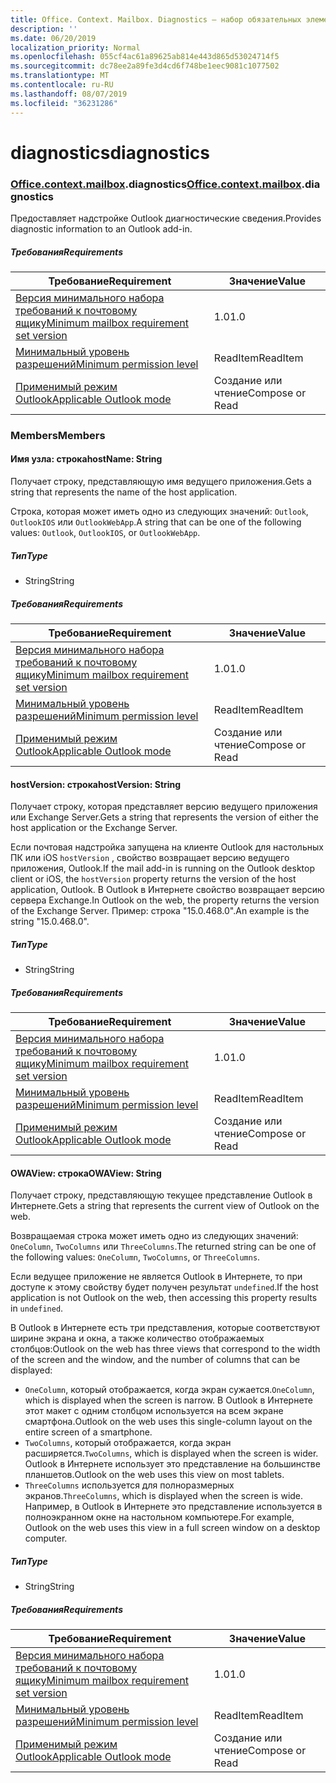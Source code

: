 ```yaml
---
title: Office. Context. Mailbox. Diagnostics — набор обязательных элементов 1,4
description: ''
ms.date: 06/20/2019
localization_priority: Normal
ms.openlocfilehash: 055cf4ac61a89625ab814e443d865d53024714f5
ms.sourcegitcommit: dc78ee2a89fe3d4cd6f748be1eec9081c1077502
ms.translationtype: MT
ms.contentlocale: ru-RU
ms.lasthandoff: 08/07/2019
ms.locfileid: "36231286"
---
```

# <a name="diagnostics"></a><span data-ttu-id="47845-102">diagnostics</span><span class="sxs-lookup"><span data-stu-id="47845-102">diagnostics</span></span>

### <a name="officeofficemdcontextofficecontextmdmailboxofficecontextmailboxmddiagnostics"></a><span data-ttu-id="47845-103">[Office](Office.md)[.context](Office.context.md)[.mailbox](Office.context.mailbox.md).diagnostics</span><span class="sxs-lookup"><span data-stu-id="47845-103">[Office](Office.md)[.context](Office.context.md)[.mailbox](Office.context.mailbox.md).diagnostics</span></span>

<span data-ttu-id="47845-104">Предоставляет надстройке Outlook диагностические сведения.</span><span class="sxs-lookup"><span data-stu-id="47845-104">Provides diagnostic information to an Outlook add-in.</span></span>

##### <a name="requirements"></a><span data-ttu-id="47845-105">Требования</span><span class="sxs-lookup"><span data-stu-id="47845-105">Requirements</span></span>

|<span data-ttu-id="47845-106">Требование</span><span class="sxs-lookup"><span data-stu-id="47845-106">Requirement</span></span>| <span data-ttu-id="47845-107">Значение</span><span class="sxs-lookup"><span data-stu-id="47845-107">Value</span></span>|
|---|---|
|[<span data-ttu-id="47845-108">Версия минимального набора требований к почтовому ящику</span><span class="sxs-lookup"><span data-stu-id="47845-108">Minimum mailbox requirement set version</span></span>](/office/dev/add-ins/reference/requirement-sets/outlook-api-requirement-sets)| <span data-ttu-id="47845-109">1.0</span><span class="sxs-lookup"><span data-stu-id="47845-109">1.0</span></span>|
|[<span data-ttu-id="47845-110">Минимальный уровень разрешений</span><span class="sxs-lookup"><span data-stu-id="47845-110">Minimum permission level</span></span>](/outlook/add-ins/understanding-outlook-add-in-permissions)| <span data-ttu-id="47845-111">ReadItem</span><span class="sxs-lookup"><span data-stu-id="47845-111">ReadItem</span></span>|
|[<span data-ttu-id="47845-112">Применимый режим Outlook</span><span class="sxs-lookup"><span data-stu-id="47845-112">Applicable Outlook mode</span></span>](/outlook/add-ins/#extension-points)| <span data-ttu-id="47845-113">Создание или чтение</span><span class="sxs-lookup"><span data-stu-id="47845-113">Compose or Read</span></span>|

### <a name="members"></a><span data-ttu-id="47845-114">Members</span><span class="sxs-lookup"><span data-stu-id="47845-114">Members</span></span>

#### <a name="hostname-string"></a><span data-ttu-id="47845-115">Имя узла: строка</span><span class="sxs-lookup"><span data-stu-id="47845-115">hostName: String</span></span>

<span data-ttu-id="47845-116">Получает строку, представляющую имя ведущего приложения.</span><span class="sxs-lookup"><span data-stu-id="47845-116">Gets a string that represents the name of the host application.</span></span>

<span data-ttu-id="47845-117">Строка, которая может иметь одно из следующих значений: `Outlook`, `OutlookIOS` или `OutlookWebApp`.</span><span class="sxs-lookup"><span data-stu-id="47845-117">A string that can be one of the following values: `Outlook`, `OutlookIOS`, or `OutlookWebApp`.</span></span>

##### <a name="type"></a><span data-ttu-id="47845-118">Тип</span><span class="sxs-lookup"><span data-stu-id="47845-118">Type</span></span>

*   <span data-ttu-id="47845-119">String</span><span class="sxs-lookup"><span data-stu-id="47845-119">String</span></span>

##### <a name="requirements"></a><span data-ttu-id="47845-120">Требования</span><span class="sxs-lookup"><span data-stu-id="47845-120">Requirements</span></span>

|<span data-ttu-id="47845-121">Требование</span><span class="sxs-lookup"><span data-stu-id="47845-121">Requirement</span></span>| <span data-ttu-id="47845-122">Значение</span><span class="sxs-lookup"><span data-stu-id="47845-122">Value</span></span>|
|---|---|
|[<span data-ttu-id="47845-123">Версия минимального набора требований к почтовому ящику</span><span class="sxs-lookup"><span data-stu-id="47845-123">Minimum mailbox requirement set version</span></span>](/office/dev/add-ins/reference/requirement-sets/outlook-api-requirement-sets)| <span data-ttu-id="47845-124">1.0</span><span class="sxs-lookup"><span data-stu-id="47845-124">1.0</span></span>|
|[<span data-ttu-id="47845-125">Минимальный уровень разрешений</span><span class="sxs-lookup"><span data-stu-id="47845-125">Minimum permission level</span></span>](/outlook/add-ins/understanding-outlook-add-in-permissions)| <span data-ttu-id="47845-126">ReadItem</span><span class="sxs-lookup"><span data-stu-id="47845-126">ReadItem</span></span>|
|[<span data-ttu-id="47845-127">Применимый режим Outlook</span><span class="sxs-lookup"><span data-stu-id="47845-127">Applicable Outlook mode</span></span>](/outlook/add-ins/#extension-points)| <span data-ttu-id="47845-128">Создание или чтение</span><span class="sxs-lookup"><span data-stu-id="47845-128">Compose or Read</span></span>|

#### <a name="hostversion-string"></a><span data-ttu-id="47845-129">hostVersion: строка</span><span class="sxs-lookup"><span data-stu-id="47845-129">hostVersion: String</span></span>

<span data-ttu-id="47845-130">Получает строку, которая представляет версию ведущего приложения или Exchange Server.</span><span class="sxs-lookup"><span data-stu-id="47845-130">Gets a string that represents the version of either the host application or the Exchange Server.</span></span>

<span data-ttu-id="47845-131">Если почтовая надстройка запущена на клиенте Outlook для настольных ПК или iOS `hostVersion` , свойство возвращает версию ведущего приложения, Outlook.</span><span class="sxs-lookup"><span data-stu-id="47845-131">If the mail add-in is running on the Outlook desktop client or iOS, the `hostVersion` property returns the version of the host application, Outlook.</span></span> <span data-ttu-id="47845-132">В Outlook в Интернете свойство возвращает версию сервера Exchange.</span><span class="sxs-lookup"><span data-stu-id="47845-132">In Outlook on the web, the property returns the version of the Exchange Server.</span></span> <span data-ttu-id="47845-133">Пример: строка "15.0.468.0".</span><span class="sxs-lookup"><span data-stu-id="47845-133">An example is the string "15.0.468.0".</span></span>

##### <a name="type"></a><span data-ttu-id="47845-134">Тип</span><span class="sxs-lookup"><span data-stu-id="47845-134">Type</span></span>

*   <span data-ttu-id="47845-135">String</span><span class="sxs-lookup"><span data-stu-id="47845-135">String</span></span>

##### <a name="requirements"></a><span data-ttu-id="47845-136">Требования</span><span class="sxs-lookup"><span data-stu-id="47845-136">Requirements</span></span>

|<span data-ttu-id="47845-137">Требование</span><span class="sxs-lookup"><span data-stu-id="47845-137">Requirement</span></span>| <span data-ttu-id="47845-138">Значение</span><span class="sxs-lookup"><span data-stu-id="47845-138">Value</span></span>|
|---|---|
|[<span data-ttu-id="47845-139">Версия минимального набора требований к почтовому ящику</span><span class="sxs-lookup"><span data-stu-id="47845-139">Minimum mailbox requirement set version</span></span>](/office/dev/add-ins/reference/requirement-sets/outlook-api-requirement-sets)| <span data-ttu-id="47845-140">1.0</span><span class="sxs-lookup"><span data-stu-id="47845-140">1.0</span></span>|
|[<span data-ttu-id="47845-141">Минимальный уровень разрешений</span><span class="sxs-lookup"><span data-stu-id="47845-141">Minimum permission level</span></span>](/outlook/add-ins/understanding-outlook-add-in-permissions)| <span data-ttu-id="47845-142">ReadItem</span><span class="sxs-lookup"><span data-stu-id="47845-142">ReadItem</span></span>|
|[<span data-ttu-id="47845-143">Применимый режим Outlook</span><span class="sxs-lookup"><span data-stu-id="47845-143">Applicable Outlook mode</span></span>](/outlook/add-ins/#extension-points)| <span data-ttu-id="47845-144">Создание или чтение</span><span class="sxs-lookup"><span data-stu-id="47845-144">Compose or Read</span></span>|

#### <a name="owaview-string"></a><span data-ttu-id="47845-145">OWAView: строка</span><span class="sxs-lookup"><span data-stu-id="47845-145">OWAView: String</span></span>

<span data-ttu-id="47845-146">Получает строку, представляющую текущее представление Outlook в Интернете.</span><span class="sxs-lookup"><span data-stu-id="47845-146">Gets a string that represents the current view of Outlook on the web.</span></span>

<span data-ttu-id="47845-147">Возвращаемая строка может иметь одно из следующих значений: `OneColumn`, `TwoColumns` или `ThreeColumns`.</span><span class="sxs-lookup"><span data-stu-id="47845-147">The returned string can be one of the following values: `OneColumn`, `TwoColumns`, or `ThreeColumns`.</span></span>

<span data-ttu-id="47845-148">Если ведущее приложение не является Outlook в Интернете, то при доступе к этому свойству будет получен результат `undefined`.</span><span class="sxs-lookup"><span data-stu-id="47845-148">If the host application is not Outlook on the web, then accessing this property results in `undefined`.</span></span>

<span data-ttu-id="47845-149">В Outlook в Интернете есть три представления, которые соответствуют ширине экрана и окна, а также количество отображаемых столбцов:</span><span class="sxs-lookup"><span data-stu-id="47845-149">Outlook on the web has three views that correspond to the width of the screen and the window, and the number of columns that can be displayed:</span></span>

*   <span data-ttu-id="47845-150">`OneColumn`, который отображается, когда экран сужается.</span><span class="sxs-lookup"><span data-stu-id="47845-150">`OneColumn`, which is displayed when the screen is narrow.</span></span> <span data-ttu-id="47845-151">В Outlook в Интернете этот макет с одним столбцом используется на всем экране смартфона.</span><span class="sxs-lookup"><span data-stu-id="47845-151">Outlook on the web uses this single-column layout on the entire screen of a smartphone.</span></span>
*   <span data-ttu-id="47845-152">`TwoColumns`, который отображается, когда экран расширяется.</span><span class="sxs-lookup"><span data-stu-id="47845-152">`TwoColumns`, which is displayed when the screen is wider.</span></span> <span data-ttu-id="47845-153">Outlook в Интернете использует это представление на большинстве планшетов.</span><span class="sxs-lookup"><span data-stu-id="47845-153">Outlook on the web uses this view on most tablets.</span></span>
*   <span data-ttu-id="47845-154">`ThreeColumns` используется для полноразмерных экранов.</span><span class="sxs-lookup"><span data-stu-id="47845-154">`ThreeColumns`, which is displayed when the screen is wide.</span></span> <span data-ttu-id="47845-155">Например, в Outlook в Интернете это представление используется в полноэкранном окне на настольном компьютере.</span><span class="sxs-lookup"><span data-stu-id="47845-155">For example, Outlook on the web uses this view in a full screen window on a desktop computer.</span></span>

##### <a name="type"></a><span data-ttu-id="47845-156">Тип</span><span class="sxs-lookup"><span data-stu-id="47845-156">Type</span></span>

*   <span data-ttu-id="47845-157">String</span><span class="sxs-lookup"><span data-stu-id="47845-157">String</span></span>

##### <a name="requirements"></a><span data-ttu-id="47845-158">Требования</span><span class="sxs-lookup"><span data-stu-id="47845-158">Requirements</span></span>

|<span data-ttu-id="47845-159">Требование</span><span class="sxs-lookup"><span data-stu-id="47845-159">Requirement</span></span>| <span data-ttu-id="47845-160">Значение</span><span class="sxs-lookup"><span data-stu-id="47845-160">Value</span></span>|
|---|---|
|[<span data-ttu-id="47845-161">Версия минимального набора требований к почтовому ящику</span><span class="sxs-lookup"><span data-stu-id="47845-161">Minimum mailbox requirement set version</span></span>](/office/dev/add-ins/reference/requirement-sets/outlook-api-requirement-sets)| <span data-ttu-id="47845-162">1.0</span><span class="sxs-lookup"><span data-stu-id="47845-162">1.0</span></span>|
|[<span data-ttu-id="47845-163">Минимальный уровень разрешений</span><span class="sxs-lookup"><span data-stu-id="47845-163">Minimum permission level</span></span>](/outlook/add-ins/understanding-outlook-add-in-permissions)| <span data-ttu-id="47845-164">ReadItem</span><span class="sxs-lookup"><span data-stu-id="47845-164">ReadItem</span></span>|
|[<span data-ttu-id="47845-165">Применимый режим Outlook</span><span class="sxs-lookup"><span data-stu-id="47845-165">Applicable Outlook mode</span></span>](/outlook/add-ins/#extension-points)| <span data-ttu-id="47845-166">Создание или чтение</span><span class="sxs-lookup"><span data-stu-id="47845-166">Compose or Read</span></span>|
